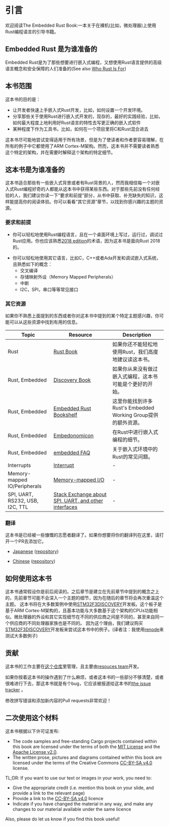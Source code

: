 # 引言
欢迎阅读The Embedded Rust Book:一本关于在裸机(比如，微处理器)上使用Rust编程语言的引导书籍。

## Embedded Rust 是为谁准备的
Embedded Rust是为了那些想要进行嵌入式编程，又想使用Rust语言提供的高级语言概念和安全保障的人们准备的(See also [Who Rust Is For](https://doc.rust-lang.org/book/ch00-00-introduction.html))

## 本书范围
这本书的目的是：
+ 让开发者快速上手嵌入式Rust开发，比如，如何设置一个开发环境。
+ 分享那些关于使用Rust进行嵌入式开发的，现存的，最好的实践经验，比如，如何最大程度上地利用好Rust语言的特性去写更正确的嵌入式软件
+ 某种程度下作为工具书，比如，如何在一个项目里将C和Rust混合进去

这本书尽可能地尝试变得适用于所有场景，但是为了使读者和作者更容易理解，在所有的例子中它都使用了ARM Cortex-M架构。然而，这本书并不需要读者熟悉这个特定的架构，并在需要时解释这个架构的特定细节。

## 这本书是为谁准备的

这本书适合那些有一些嵌入式背景或者有Rust背景的人，然而我相信每一个对嵌入式Rust编程好奇的人都能从这本书中获得某些东西。对于那些先前没有任何经验的人，我们建议你读一下“要求和前提”部分，从书中获取、补充缺失的知识，这样能提高你的阅读体验。你可以看看“其它资源”章节，以找到你感兴趣的主题的资源。

### 要求和前提

+ 你可以轻松地使用Rust编程语言，且在一个桌面环境上写过，运行过，调试过Rust应用。你也应该熟悉[2018 edition]的术语，因为这本书是面向Rust 2018的。

[2018 edition]: https://doc.rust-lang.org/edition-guide/
+ 你可以轻松地使用其它语言，比如C，C++或者Ada开发和调试嵌入式系统，且熟悉如下的概念：
  + 交叉编译
  + 存储映射外设（Memory Mapped Peripherals）
  + 中断
  + I2C，SPI，串口等等常见接口

### 其它资源

如果你不熟悉上面提到的东西或者你对这本书中提到的某个特定主题感兴趣，你可能可以从这些资源中找到有用的信息。

| Topic        | Resource | Description |
|--------------|----------|-------------|
| Rust         | [Rust Book](https://doc.rust-lang.org/book/) | 如果你还不能轻松地使用Rust，我们高度地建议读这本书。|
| Rust, Embedded | [Discovery Book](https://docs.rust-embedded.org/discovery/) | 如果你从来没有做过嵌入式编程，这本书可能是个更好的开始。 |
| Rust, Embedded | [Embedded Rust Bookshelf](https://docs.rust-embedded.org) | 这里你能找到许多Rust's Embedded Working Group提供的额外资源。|
| Rust, Embedded | [Embedonomicon](https://docs.rust-embedded.org/embedonomicon/) | 在Rust中进行嵌入式编程的细节。 |
| Rust, Embedded | [embedded FAQ](https://docs.rust-embedded.org/faq.html) | 关于嵌入式环境中的Rust的常见问题。|
| Interrupts | [Interrupt](https://en.wikipedia.org/wiki/Interrupt) | - |
| Memory-mapped IO/Peripherals | [Memory-mapped I/O](https://en.wikipedia.org/wiki/Memory-mapped_I/O) | - |
| SPI, UART, RS232, USB, I2C, TTL | [Stack Exchange about SPI, UART, and other interfaces](https://electronics.stackexchange.com/questions/37814/usart-uart-rs232-usb-spi-i2c-ttl-etc-what-are-all-of-these-and-how-do-th) | - |

### 翻译

这本书是已经被一些慷慨的志愿者翻译了。如果你想要将你的翻译列在这里，请打开一个PR去添加它。

* [Japanese](https://tomoyuki-nakabayashi.github.io/book/)
  ([repository](https://github.com/tomoyuki-nakabayashi/book))

* [Chinese](https://xxchang.github.io/book/)
  ([repository](https://github.com/xxchang/book))

## 如何使用这本书
这本书通常假设你是前后阅读的。之后章节是建立在先前章节中提到的概念之上的，先前章节可能不会深入一个主题的细节，因为在随后的章节将会再次重温这个主题。
这本书将在大多数案例中使用[STM32F3DISCOVERY]开发板。这个板子是基于ARM Cortex-M架构的，且基本功能与大多数基于这个架构的CPUs功能相似。微处理器的外设和其它实现细节在不同的供应商之间是不同的，甚至来自同一个供应商的不同处理器家族也是不同的。
因为这个理由，我们建议购买[STM32F3DISCOVERY]开发板来尝试这本书中的例子。(译者注：我使用[renode](https://renode.io/about/)来测试大多数例子)

[STM32F3DISCOVERY]: http://www.st.com/en/evaluation-tools/stm32f3discovery.html

## 贡献

这本书的工作主要在[这个仓库]里管理，且主要由[resouces team]开发。

[这个仓库]: https://github.com/rust-embedded/book
[resouces team]: https://github.com/rust-embedded/wg#the-resources-team

如果你按着这本书的操作遇到了什么麻烦，或者这本书的一些部分不够清楚，或者很难进行下去，那这本书就是有个bug，它应该被报道给这本书的[the issue tracker] 。

[the issue tracker]: https://github.com/rust-embedded/book/issues/

修改拼写错误和添加新内容的Pull requests非常欢迎！

## 二次使用这个材料

这本书根据以下许可证发布:

* The code samples and free-standing Cargo projects contained within this book are licensed under the terms of both the [MIT License] and the [Apache License v2.0].
* The written prose, pictures and diagrams contained within this book are licensed under the terms of the Creative Commons [CC-BY-SA v4.0] license.

[MIT License]: https://opensource.org/licenses/MIT
[Apache License v2.0]: http://www.apache.org/licenses/LICENSE-2.0
[CC-BY-SA v4.0]: https://creativecommons.org/licenses/by-sa/4.0/legalcode

TL;DR: If you want to use our text or images in your work, you need to:

* Give the appropriate credit (i.e. mention this book on your slide, and provide a link to the relevant page)
* Provide a link to the [CC-BY-SA v4.0] licence
* Indicate if you have changed the material in any way, and make any changes to our material available under the same licence

Also, please do let us know if you find this book useful!
